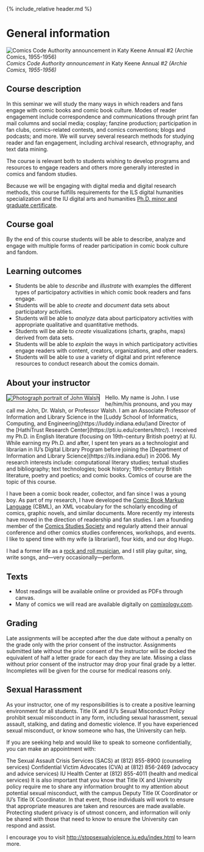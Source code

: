 {% include_relative header.md %}
# General information

![Comics Code Authority announcement in Katy Keene Annual #2 (Archie Comics, 1955-1956)](images/katy_annual_2.jpg)
_Comics Code Authority announcement in_ Katy Keene Annual _#2 (Archie Comics, 1955-1956)_

## Course description<a id="desc"/>
In this seminar we will study the many ways in which readers and fans engage with comic books and comic book culture. Modes of reader engagement include correspondence and communications through print fan mail columns and social media; cosplay; fanzine production; participation in fan clubs, comics-related contests, and comics conventions; blogs and podcasts; and more. We will survey several research methods for studying reader and fan engagement, including archival research, ethnography, and text data mining.

The course is relevant both to students wishing to develop programs and resources to engage readers and others more generally interested in comics and fandom studies.

Because we will be engaging with digital media and digital research methods, this course fulfills requirements for the ILS digital humanities specialization and the IU digital arts and humanities [Ph.D. minor and graduate certificate](https://idah.indiana.edu/training/certificate.html).

## Course goal
By the end of this course students will be able to describe, analyze and engage with multiple forms of reader participation in comic book culture and fandom.

## Learning outcomes
- Students be able to *describe* and *illustrate* with examples the different types of participatory activities in which comic book readers and fans engage.
- Students will be able to *create* and *document* data sets about participatory activities.
- Students will be able to *analyze* data about participatory activities with appropriate qualitative and quantitative methods.
- Students will be able to *create* visualizations (charts, graphs, maps) derived from data sets.
- Students will be able to *explain* the ways in which participatory activities engage readers with content, creators, organizations, and other readers.
- Students will be able to *use* a variety of digital and print reference resources to conduct research about the comics domain.

## About your instructor
<img style="float:left;margin-right:1em;border:1px solid black;" alt="Photograph portrait of John Walsh" src="images/jawalsh.jpg"/>
Hello. My name is John. I use he/him/his pronouns, and you may call me John, Dr. Walsh, or Professor Walsh. I am an Associate Professor of Information and Library Science in the [Luddy School of Informatics, Computing, and Engineering](https://luddy.indiana.edu/)and Director of the [HathiTrust Research Center](https://pti.iu.edu/centers/htrc/). I received my Ph.D. in English literature (focusing on 19th-century British poetry) at IU. While earning my Ph.D. and after, I spent ten years as a technologist and librarian in IU’s Digital Library Program before joining the [Department of Information and Library Science](https://ils.indiana.edu/) in 2006. My research interests include: computational literary studies; textual studies and bibliography; text technologies; book history; 19th-century British literature, poetry and poetics; and comic books. Comics of course are the topic of this course.

I have been a comic book reader, collector, and fan since I was a young boy. As part of my research, I have developed the [Comic Book Markup Language](http://cbml.org/) (CBML), an XML vocabulary for the scholarly encoding of comics, graphic novels, and similar documents. More recently my interests have moved in the direction of readership and fan studies. I am a founding member of the [Comics Studies Society](https://comicssociety.org/) and regularly attend their annual conference and other comics studies conferences, workshops, and events. I like to spend time with my wife (a librarian!), four kids, and our dog Hugo.

I had a former life as a [rock and roll musician](https://open.spotify.com/album/03Ma8ivUgZaVCsmwqxNZuQ?si=SxkMag_lTxSarhtQbOfrYw), and I still play guitar, sing, write songs, and—very occasionally—perform.

## Texts
*   Most readings will be available online or provided as PDFs through canvas.
*   Many of comics we will read are available digitally on [comixology.com](http://comixology.com/).

## Grading
Late assignments will be accepted after the due date without a penalty on the grade only with the prior consent of the instructor. Assignments submitted late without the prior consent of the instructor will be docked the equivalent of half a letter grade for each day they are late. Missing a class without prior consent of the instructor may drop your final grade by a letter. Incompletes will be given for the course for medical reasons only.

## Sexual Harassment
As your instructor, one of my responsibilities is to create a positive learning environment for all students. Title IX and IU’s Sexual Misconduct Policy prohibit sexual misconduct in any form, including sexual harassment, sexual assault, stalking, and dating and domestic violence. If you have experienced sexual misconduct, or know someone who has, the University can help.

If you are seeking help and would like to speak to someone confidentially, you can make an appointment with:

The Sexual Assault Crisis Services (SACS) at (812) 855-8900 (counseling services) Confidential Victim Advocates (CVA) at (812) 856-2469 (advocacy and advice services) IU Health Center at (812) 855-4011 (health and medical services)
It is also important that you know that Title IX and University policy require me to share any information brought to my attention about potential sexual misconduct, with the campus Deputy Title IX Coordinator or IU’s Title IX Coordinator. In that event, those individuals will work to ensure that appropriate measures are taken and resources are made available. Protecting student privacy is of utmost concern, and information will only be shared with those that need to know to ensure the University can respond and assist.

I encourage you to visit <http://stopsexualviolence.iu.edu/index.html> to learn more.
